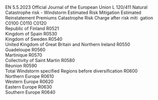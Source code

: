 EN  5.5.2023 Official Journal of the European Union L 120/411
 Natural Catastrophe risk - Windstorm  Estimated Risk 
Mitigation  Estimated 
Reinstatement 
Premiums  Catastrophe 
Risk Charge 
after risk miti ­
gation  
C0100  C0110  C0120  
Republic of Finland  R0521  
Kingdom of Spain  R0530  
Kingdom of Sweden  R0540  
United Kingdom of Great Britain and Northern 
Ireland  R0550  
Guadeloupe  R0560  
Martinique  R0570  
Collectivity of Saint Martin  R0580  
Réunion  R0590  
Total Windstorm specified Regions before 
diversification  R0600  
Northern Europe  R0610  
Western Europe  R0620  
Eastern Europe  R0630  
Southern Europe  R0640